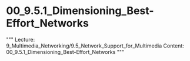 # 00_9.5.1_Dimensioning_Best-Effort_Networks

"""
Lecture: 9_Multimedia_Networking/9.5_Network_Support_for_Multimedia
Content: 00_9.5.1_Dimensioning_Best-Effort_Networks
"""

